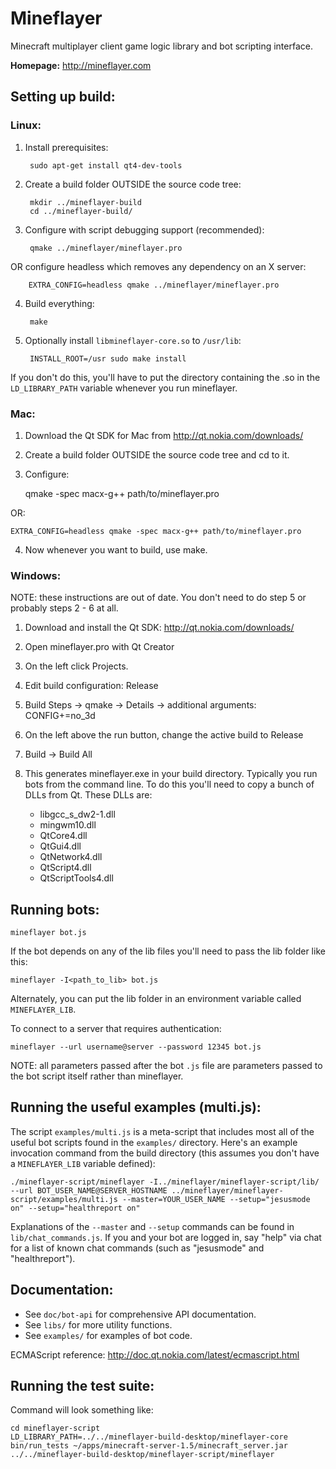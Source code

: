 Mineflayer
==========
Minecraft multiplayer client game logic library and bot scripting interface.

**Homepage:** http://mineflayer.com

Setting up build:
-----------------

### Linux:

1. Install prerequisites:

		sudo apt-get install qt4-dev-tools

2. Create a build folder OUTSIDE the source code tree:

		mkdir ../mineflayer-build
		cd ../mineflayer-build/

3. Configure with script debugging support (recommended):

		qmake ../mineflayer/mineflayer.pro

OR configure headless which removes any dependency on an X server:

		EXTRA_CONFIG=headless qmake ../mineflayer/mineflayer.pro

4. Build everything:

		make

5. Optionally install `libmineflayer-core.so` to `/usr/lib`:

		INSTALL_ROOT=/usr sudo make install

If you don't do this, you'll have to put the directory containing the .so in the `LD_LIBRARY_PATH` variable whenever you run mineflayer.

### Mac:

1. Download the Qt SDK for Mac from http://qt.nokia.com/downloads/
2. Create a build folder OUTSIDE the source code tree and cd to it.
3. Configure:

	qmake -spec macx-g++ path/to/mineflayer.pro

OR:

	EXTRA_CONFIG=headless qmake -spec macx-g++ path/to/mineflayer.pro

4. Now whenever you want to build, use make.

### Windows:

NOTE: these instructions are out of date. You don't need to do step 5 or probably steps 2 - 6 at all.

1. Download and install the Qt SDK: http://qt.nokia.com/downloads/
2. Open mineflayer.pro with Qt Creator
3. On the left click Projects.
4. Edit build configuration: Release
5. Build Steps -> qmake -> Details -> additional arguments: CONFIG+=no_3d
6. On the left above the run button, change the active build to Release
7. Build -> Build All
8. This generates mineflayer.exe in your build directory. Typically you run bots from the command line. To do this you'll need to copy a bunch of DLLs from Qt. These DLLs are:

	* libgcc_s_dw2-1.dll
	* mingwm10.dll
	* QtCore4.dll
	* QtGui4.dll
	* QtNetwork4.dll
	* QtScript4.dll
	* QtScriptTools4.dll

Running bots:
-------------

    mineflayer bot.js

If the bot depends on any of the lib files you'll need to pass the lib folder like this:

    mineflayer -I<path_to_lib> bot.js

Alternately, you can put the lib folder in an environment variable called `MINEFLAYER_LIB`.

To connect to a server that requires authentication:

    mineflayer --url username@server --password 12345 bot.js

NOTE: all parameters passed after the bot `.js` file are parameters passed to the bot script itself rather than mineflayer.


Running the useful examples (multi.js):
---------------------------------------

The script `examples/multi.js` is a meta-script that includes most all of the useful bot scripts found in the `examples/` directory. Here's an example invocation command from the build directory (this assumes you don't have a `MINEFLAYER_LIB` variable defined):

    ./mineflayer-script/mineflayer -I../mineflayer/mineflayer-script/lib/ --url BOT_USER_NAME@SERVER_HOSTNAME ../mineflayer/mineflayer-script/examples/multi.js --master=YOUR_USER_NAME --setup="jesusmode on" --setup="healthreport on"

Explanations of the `--master` and `--setup` commands can be found in `lib/chat_commands.js`. If you and your bot are logged in, say "help" via chat for a list of known chat commands (such as "jesusmode" and "healthreport").

Documentation:
--------------
 * See `doc/bot-api` for comprehensive API documentation.
 * See `libs/` for more utility functions.
 * See `examples/` for examples of bot code.

ECMAScript reference: http://doc.qt.nokia.com/latest/ecmascript.html

Running the test suite:
-----------------------
Command will look something like:

	cd mineflayer-script
	LD_LIBRARY_PATH=../../mineflayer-build-desktop/mineflayer-core bin/run_tests ~/apps/minecraft-server-1.5/minecraft_server.jar ../../mineflayer-build-desktop/mineflayer-script/mineflayer
